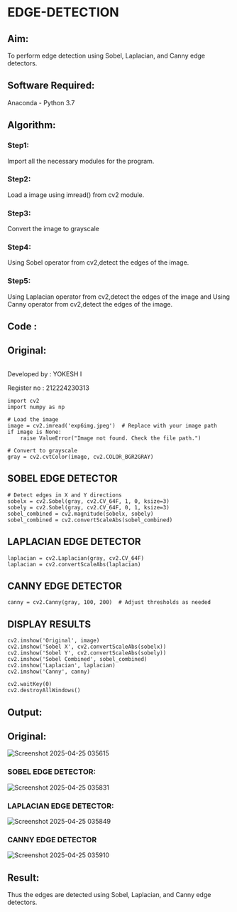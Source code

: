# EDGE-DETECTION
## Aim:
To perform edge detection using Sobel, Laplacian, and Canny edge detectors.

## Software Required:
Anaconda - Python 3.7

## Algorithm:
### Step1:
Import all the necessary modules for the program.

### Step2:
Load a image using imread() from cv2 module.

### Step3:
Convert the image to grayscale

### Step4:
Using Sobel operator from cv2,detect the edges of the image.

### Step5:

Using Laplacian operator from cv2,detect the edges of the image and Using Canny operator from cv2,detect the edges of the image.

## Code :

## Original:
```
```
Developed by : YOKESH I

Register no : 212224230313
```
import cv2
import numpy as np

# Load the image
image = cv2.imread('exp6img.jpeg')  # Replace with your image path
if image is None:
    raise ValueError("Image not found. Check the file path.")

# Convert to grayscale
gray = cv2.cvtColor(image, cv2.COLOR_BGR2GRAY)
```
## SOBEL EDGE DETECTOR
```
# Detect edges in X and Y directions
sobelx = cv2.Sobel(gray, cv2.CV_64F, 1, 0, ksize=3)
sobely = cv2.Sobel(gray, cv2.CV_64F, 0, 1, ksize=3)
sobel_combined = cv2.magnitude(sobelx, sobely)
sobel_combined = cv2.convertScaleAbs(sobel_combined)
```
## LAPLACIAN EDGE DETECTOR
```
laplacian = cv2.Laplacian(gray, cv2.CV_64F)
laplacian = cv2.convertScaleAbs(laplacian)
```
## CANNY EDGE DETECTOR
```
canny = cv2.Canny(gray, 100, 200)  # Adjust thresholds as needed  
```

## DISPLAY RESULTS
```
cv2.imshow('Original', image)
cv2.imshow('Sobel X', cv2.convertScaleAbs(sobelx))
cv2.imshow('Sobel Y', cv2.convertScaleAbs(sobely))
cv2.imshow('Sobel Combined', sobel_combined)
cv2.imshow('Laplacian', laplacian)
cv2.imshow('Canny', canny)

cv2.waitKey(0)
cv2.destroyAllWindows()
```
## Output:

## Original:

![Screenshot 2025-04-25 035615](https://github.com/user-attachments/assets/1f219436-ae76-461c-8108-43e776667197)



### SOBEL EDGE DETECTOR:

![Screenshot 2025-04-25 035831](https://github.com/user-attachments/assets/4b56c33a-9eb0-40ad-8a29-6b5159edb19d)


### LAPLACIAN EDGE DETECTOR:

![Screenshot 2025-04-25 035849](https://github.com/user-attachments/assets/4a33e21f-3113-4d8f-9f71-cff8edf5526b)


### CANNY EDGE DETECTOR

![Screenshot 2025-04-25 035910](https://github.com/user-attachments/assets/05f1c902-36ce-4db6-9566-ccd0c21b6df1)

## Result:
Thus the edges are detected using Sobel, Laplacian, and Canny edge detectors.
